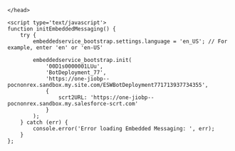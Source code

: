 <html>
	<head>




<!--
<script type='text/javascript'> 
	function initEmbeddedMessaging() {
		try {
			embeddedservice_bootstrap.settings.language = 'en_US'; // For example, enter 'en' or 'en-US'

			embeddedservice_bootstrap.init(
				'00D1s0000001LUu',
				'MIAW_Deployment_7',
				'https://one-jiobp--pocnonrex.sandbox.my.site.com/ESWMIAWDeployment71713796810012',
				{
					scrt2URL: 'https://one-jiobp--pocnonrex.sandbox.my.salesforce-scrt.com'
				}
			);
		} catch (err) {
			console.error('Error loading Embedded Messaging: ', err);
		}
	};
</script>
<script type='text/javascript' src='https://one-jiobp--pocnonrex.sandbox.my.site.com/ESWMIAWDeployment71713796810012/assets/js/bootstrap.min.js' onload='initEmbeddedMessaging()'></script>

-->




	</head>
  <body>



    <script type='text/javascript'>
	function initEmbeddedMessaging() {
		try {
			embeddedservice_bootstrap.settings.language = 'en_US'; // For example, enter 'en' or 'en-US'

			embeddedservice_bootstrap.init(
				'00D1s0000001LUu',
				'BotDeployment_77',
				'https://one-jiobp--pocnonrex.sandbox.my.site.com/ESWBotDeployment771713937734355',
				{
					scrt2URL: 'https://one-jiobp--pocnonrex.sandbox.my.salesforce-scrt.com'
				}
			);
		} catch (err) {
			console.error('Error loading Embedded Messaging: ', err);
		}
	};
</script>
<script type='text/javascript' src='https://one-jiobp--pocnonrex.sandbox.my.site.com/ESWBotDeployment771713937734355/assets/js/bootstrap.min.js' onload='initEmbeddedMessaging()'></script>

  </body>
</html>
